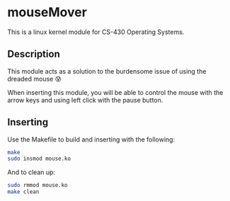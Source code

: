 # mouseMover

This is a linux kernel module for CS-430 Operating Systems.

## Description

This module acts as a solution to the burdensome issue of using the dreaded mouse :cold_sweat:

When inserting this module, you will be able to control the mouse with the arrow keys and using left click with the pause button.


## Inserting

Use the Makefile to build and inserting with the following:

```bash
make
sudo insmod mouse.ko
```

And to clean up:

```bash
sudo rmmod mouse.ko
make clean
```